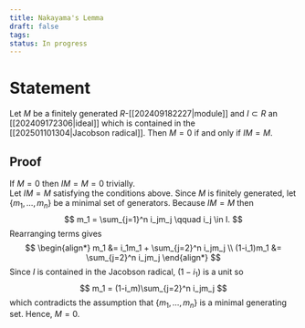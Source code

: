 ```yaml
---
title: Nakayama's Lemma
draft: false
tags: 
status: In progress
---
```

# Statement
Let $M$ be a finitely generated $R$-[[202409182227|module]] and $I \subset R$ an [[202409172306|ideal]] which is contained in the [[202501101304|Jacobson radical]].
Then $M=0$ if and only if $IM =M$.

## Proof
If $M = 0$ then $IM = M = 0$ trivially.  
Let $IM = M$ satisfying the conditions above. 
Since $M$ is finitely generated, let $\{m_1, \dots, m_n\}$ be a minimal set of generators. 
Because $IM = M$ then 
$$
m_1 = \sum_{j=1}^n i_jm_j \qquad i_j \in I.
$$
Rearranging terms gives
$$
\begin{align*}
m_1 &= i_1m_1 + \sum_{j=2}^n i_jm_j \\
(1-i_1)m_1 &= \sum_{j=2}^n i_jm_j
\end{align*}
$$
Since $I$ is contained in the Jacobson radical, $(1-i_1)$ is a unit so 
$$
m_1 = (1-i_m)\sum_{j=2}^n i_jm_j
$$
which contradicts the assumption that $\{m_1, \dots, m_n\}$ is a minimal generating set.
Hence, $M = 0$. 
